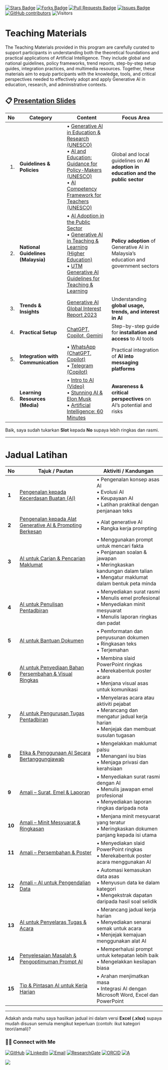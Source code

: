 <a href="https://github.com/drshahizan/short-course/stargazers"><img src="https://img.shields.io/github/stars/drshahizan/short-course" alt="Stars Badge"/></a>
<a href="https://github.com/drshahizan/short-course/network/members"><img src="https://img.shields.io/github/forks/drshahizan/short-course" alt="Forks Badge"/></a>
<a href="https://github.com/drshahizan/short-course/pulls"><img src="https://img.shields.io/github/issues-pr/drshahizan/short-course" alt="Pull Requests Badge"/></a>
<a href="https://github.com/drshahizan/short-course"><img src="https://img.shields.io/github/issues/drshahizan/short-course" alt="Issues Badge"/></a>
<a href="https://github.com/drshahizan/short-course/graphs/contributors"><img alt="GitHub contributors" src="https://img.shields.io/github/contributors/drshahizan/short-course?color=2b9348"></a>
![Visitors](https://api.visitorbadge.io/api/visitors?path=https%3A%2F%2Fgithub.com%2Fdrshahizan%2Fshort-course&labelColor=%23d9e3f0&countColor=%23697689&style=flat)


# Teaching Materials

The Teaching Materials provided in this program are carefully curated to support participants in understanding both the theoretical foundations and practical applications of Artificial Intelligence. They include global and national guidelines, policy frameworks, trend reports, step-by-step setup guides, integration practices, and multimedia resources. Together, these materials aim to equip participants with the knowledge, tools, and critical perspectives needed to effectively adopt and apply Generative AI in education, research, and administrative contexts.

## 📋 [Presentation Slides](https://github.com/drshahizan/short-course/blob/main/workshop/25ppspace/images/pputmspace.pdf)

| **No** | **Category**                       | **Content**                                                                                                                                                                                                                                                                                                                                                                                                                                                                 | **Focus Area**                                                                      |
| -----: | ---------------------------------- | --------------------------------------------------------------------------------------------------------------------------------------------------------------------------------------------------------------------------------------------------------------------------------------------------------------------------------------------------------------------------------------------------------------------------------------------------------------------------- | ----------------------------------------------------------------------------------- |
|     1. | **Guidelines & Policies**          | • [Generative AI in Education & Research (UNESCO)](https://github.com/drshahizan/short-course/blob/main/workshop/25skkulai/materials/390836may.pdf) <br> • [AI and Education: Guidance for Policy-Makers (UNESCO)](https://github.com/drshahizan/short-course/blob/main/workshop/25skkulai/materials/391104eng.pdf) <br> • [AI Competency Framework for Teachers (UNESCO)](https://github.com/drshahizan/short-course/blob/main/workshop/25skkulai/materials/376709eng.pdf) | Global and local guidelines on **AI adoption in education and the public sector**   |
|     2. | **National Guidelines (Malaysia)** | • [AI Adoption in the Public Sector](https://www.jdn.gov.my/garis-panduan-pengadaptasian-ai-sektor-awam/) <br> • [Generative AI in Teaching & Learning (Higher Education)](https://cdex-apps.utm.my/files/meipta/GARIS_PANDUAN_PENGGUNAAN_AI.pdf) <br> • [UTM Generative AI Guidelines for Teaching & Learning](https://cdex-apps.utm.my/files/guidelines/GP-KBG-PP-Terkini-1.pdf)                                                                                          | **Policy adoption** of Generative AI in Malaysia’s education and government sectors |
|     3. | **Trends & Insights**              | [Generative AI Global Interest Report 2023](https://www.electronicshub.org/generative-ai-global-interest-report-2023/)                                                                                                                                                                                                                                                                                                                                                      | Understanding **global usage, trends, and interest in AI**                          |
|     4. | **Practical Setup**                | [ChatGPT, Copilot, Gemini](https://github.com/drshahizan/short-course/blob/main/workshop/25Utmspace/materials/signin.md)                                                                                                                                                                                                                                                                                                                                                    | Step-by-step guide for **installation and access** to AI tools                      |
|     5. | **Integration with Communication** | • [WhatsApp (ChatGPT, Copilot)](https://github.com/drshahizan/short-course/blob/main/workshop/25Utmspace/materials/wa-chatgpt.md) <br> • [Telegram (Copilot)](https://github.com/drshahizan/short-course/blob/main/workshop/25Utmspace/materials/telegram.md)                                                                                                                                                                                                               | Practical integration of **AI into messaging platforms**                            |
|     6. | **Learning Resources (Media)**     | • [Intro to AI (Video)](https://youtu.be/kms0WrEbs0Q?si=woVk00RDgFNC5rBd) <br> • [Stunning AI & Elon Musk](https://youtu.be/J6Mdq3n6kgk?si=4G0k5-WNH55pBMhw) <br> • [Artificial Intelligence: 60 Minutes](https://youtu.be/aZ5EsdnpLMI?si=3aEFdMyTnOWZTuCZ)                                                                                                                                                                                                                 | **Awareness & critical perspectives** on AI’s potential and risks                   |


Baik, saya sudah tukarkan **Slot** kepada **No** supaya lebih ringkas dan rasmi.

---

# Jadual Latihan

| **No** | **Tajuk / Pautan**                                                                                                                                       | **Aktiviti / Kandungan**                                                                                                                                               |
| ------ | -------------------------------------------------------------------------------------------------------------------------------------------------------- | ---------------------------------------------------------------------------------------------------------------------------------------------------------------------- |
| **1**  | [Pengenalan kepada Kecerdasan Buatan (AI)](https://github.com/drshahizan/short-course/blob/main/workshop/25jkr/materials/sesi01.md)                      | • Pengenalan konsep asas AI <br> • Evolusi AI <br> • Keupayaan AI <br> • Latihan praktikal dengan penjanaan teks                                                       |
| **2**  | [Pengenalan kepada Alat Generative AI & Prompting Berkesan](https://github.com/drshahizan/short-course/blob/main/workshop/25ppspace/materials/sesi02.md) | • Alat generative AI <br> • Rangka kerja prompting                                                                                                                     |
| **3**  | [AI untuk Carian & Pencarian Maklumat](https://github.com/drshahizan/short-course/blob/main/workshop/25jkr/materials/sesi03.md)                          | • Menggunakan prompt untuk mencari fakta <br> • Penjanaan soalan & jawapan <br> • Meringkaskan kandungan dalam talian <br> • Mengatur maklumat dalam bentuk peta minda |
| **4**  | [AI untuk Penulisan Pentadbiran](https://github.com/drshahizan/short-course/blob/main/workshop/25jkr/materials/sesi04.md)                                | • Menyediakan surat rasmi <br> • Menulis emel profesional <br> • Menyediakan minit mesyuarat <br> • Menulis laporan ringkas dan padat                                  |
| **5**  | [AI untuk Bantuan Dokumen](https://github.com/drshahizan/short-course/blob/main/workshop/25jkr/materials/sesi05.md)                                      | • Pemformatan dan penyusunan dokumen <br> • Ringkasan teks <br> • Terjemahan                                                                                           |
| **6**  | [AI untuk Penyediaan Bahan Persembahan & Visual Ringkas](https://github.com/drshahizan/short-course/blob/main/workshop/25jkr/materials/sesi06.md)        | • Membina slaid PowerPoint ringkas <br> • Merekabentuk poster acara <br> • Menjana visual asas untuk komunikasi                                                        |
| **7**  | [AI untuk Pengurusan Tugas Pentadbiran](https://github.com/drshahizan/short-course/blob/main/workshop/25jkr/materials/sesi07.md)                         | • Menyelaras acara atau aktiviti pejabat <br> • Merancang dan mengatur jadual kerja harian <br> • Menjejak dan membuat susulan tugasan                                 |
| **8**  | [Etika & Penggunaan AI Secara Bertanggungjawab](https://github.com/drshahizan/short-course/blob/main/workshop/25jkr/materials/sesi08.md)                 | • Mengelakkan maklumat palsu <br> • Menangani isu bias <br> • Menjaga privasi dan kerahsiaan                                                                           |
| **9**  | [Amali – Surat, Emel & Laporan](https://github.com/drshahizan/short-course/blob/main/workshop/25ppspace/materials/sesi09.md)                             | • Menyediakan surat rasmi dengan AI <br> • Menulis jawapan emel profesional <br> • Menyediakan laporan ringkas daripada nota                                           |
| **10** | [Amali – Minit Mesyuarat & Ringkasan](https://github.com/drshahizan/short-course/blob/main/workshop/25ppspace/materials/sesi10.md)                       | • Menjana minit mesyuarat yang teratur <br> • Meringkaskan dokumen panjang kepada isi utama                                                                            |
| **11** | [Amali – Persembahan & Poster](https://github.com/drshahizan/short-course/blob/main/workshop/25ppspace/materials/sesi11.md)                              | • Menyediakan slaid PowerPoint ringkas <br> • Merekabentuk poster acara menggunakan AI                                                                                 |
| **12** | [Amali – AI untuk Pengendalian Data](https://github.com/drshahizan/short-course/blob/main/workshop/25ppspace/materials/sesi12.md)                        | • Automasi kemasukan data asas <br> • Menyusun data ke dalam kategori <br> • Mengekstrak dapatan daripada hasil soal selidik                                           |
| **13** | [AI untuk Penyelaras Tugas & Acara](https://github.com/drshahizan/short-course/blob/main/workshop/25ppspace/materials/sesi13.md)                         | • Merancang jadual kerja harian <br> • Menyediakan senarai semak untuk acara <br> • Menjejak kemajuan menggunakan alat AI                                              |
| **14** | [Penyelesaian Masalah & Pengoptimuman Prompt AI](https://github.com/drshahizan/short-course/blob/main/workshop/25ppspace/materials/sesi14.md)            | • Memperhalusi prompt untuk ketepatan lebih baik <br> • Mengelakkan kesilapan biasa                                                                                    |
| **15** | [Tip & Pintasan AI untuk Kerja Harian](https://github.com/drshahizan/short-course/blob/main/workshop/25ppspace/materials/sesi15.md)                      | • Arahan menjimatkan masa <br> • Integrasi AI dengan Microsoft Word, Excel dan PowerPoint                                                                              |

---

Adakah anda mahu saya hasilkan jadual ini dalam versi **Excel (.xlsx)** supaya mudah disusun semula mengikut keperluan (contoh: ikut kategori teori/amali)?


### 🙌🏻 Connect with Me
<p align="left">
    <a href="https://github.com/drshahizan" target="_blank"><img alt="GitHub" src="https://img.shields.io/badge/-@drshahizan-181717?style=flat-square&logo=GitHub&logoColor=white"></a>
    <a href="https://www.linkedin.com/in/drshahizan" target="_blank"><img alt="LinkedIn" src="https://img.shields.io/badge/-drshahizan-blue?style=flat-square&logo=Linkedin&logoColor=white&link=https://www.linkedin.com/in/drshahizan/"></a>
    <a href="mailto:shahizan@utm.my" target="_blank"><img alt="Email" src="https://img.shields.io/badge/-shahizan@utm.my-c14438?style=flat-square&logo=Gmail&logoColor=white&link=mailto:shahizan@utm.my.com"></a>
    <a href="https://www.researchgate.net/profile/Mohd-Othman-28" target="_blank"><img alt="ResearchGate" src="https://img.shields.io/badge/-ResearchGate-00CCBB?style=flat-square&logo=ResearchGate&logoColor=white"></a>
    <a href="https://orcid.org/0000-0003-4261-1873" target="_blank"><img alt="ORCID" src="https://img.shields.io/badge/-ORCID-A6CE39?style=flat-square&logo=ORCID&logoColor=white"></a> 
 <a href="https://visitorbadge.io/status?path=https%3A%2F%2Fgithub.com%2Fdrshahizan" target="_blank"><img alt="A" src="https://api.visitorbadge.io/api/visitors?path=https%3A%2F%2Fgithub.com%2Fdrshahizan&labelColor=%23697689&countColor=%23555555&style=plastic"></a>
 
![](https://hit.yhype.me/github/profile?user_id=81284918)
</p>


